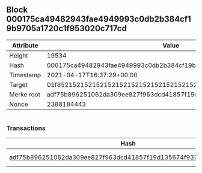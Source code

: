 ## Block 000175ca49482943fae4949993c0db2b384cf19b9705a1720c1f953020c717cd

Attribute | Value
--- | ---
Height | 19534
Hash | 000175ca49482943fae4949993c0db2b384cf19b9705a1720c1f953020c717cd
Timestamp | 2021-04-17T16:37:29+00:00
Target | 01f8521521521521521521521521521521521521521521521521521521521521
Merke root | adf75b896251062da309ee827f963dcd41857f19d135674f9376bc4bcd548748
Nonce | 2388184443

```

```

### Transactions

Hash | Amount
--- | ---
[adf75b896251062da309ee827f963dcd41857f19d135674f9376bc4bcd548748](adf75b896251062da309ee827f963dcd41857f19d135674f9376bc4bcd548748.md) | 10.00000000 SKEPTI 
